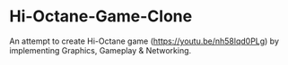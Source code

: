 # Hi-Octane-Game-Clone
An attempt to create Hi-Octane game (https://youtu.be/nh58lqd0PLg) by implementing Graphics, Gameplay &amp; Networking.
